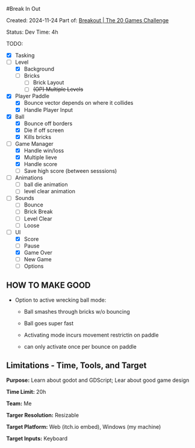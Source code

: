 #Break In Out

Created: 2024-11-24
Part of: [Breakout | The 20 Games Challenge](https://20_games_challenge.gitlab.io/games/breakout/)

Status: Dev
Time: 4h

TODO: 

- [x] Tasking
- [ ] Level
  - [x] Background 
  - [ ] Bricks
    - [ ] Brick Layout
    - [ ] ~~(OP) Multiple Levels~~
- [x] Player Paddle
  - [x] Bounce vector depends on where it collides
  - [x] Handle Player Input
- [x] Ball 
  - [x] Bounce off borders
  - [x] Die if off screen
  - [x] Kills bricks
- [ ] Game Manager
  - [x] Handle win/loss
  - [x] Multiple lieve
  - [x] Handle score
  - [ ] Save high score (between sesssions)
- [ ] Animations
  - [ ] ball die animation
  - [ ] level clear animation
- [ ] Sounds
  - [ ] Bounce
  - [ ] Brick Break
  - [ ] Level Clear
  - [ ] Loose
- [ ] UI
  - [x] Score 
  - [ ] Pause
  - [x] Game Over
  - [ ] New Game
  - [ ] Options

## 

## HOW TO MAKE GOOD

- Option to active wrecking ball mode:
  
  - Ball smashes through bricks w/o bouncing
  
  - Ball goes super fast
  
  - Activating mode incurs movement restrictin on paddle
  
  - can only activate once per bounce on paddle

## Limitations - Time, Tools, and Target

**Purpose:** Learn about godot and GDScript; Lear about good game design

**Time Limit:** 20h

**Team:** Me

**Targer Resolution:** Resizable

**Target Platform:** Web (itch.io embed), Windows (my machine)

**Target Inputs:** Keyboard
